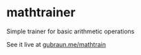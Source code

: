 # mathtrainer
Simple trainer for basic arithmetic operations

See it live at [gubraun.me/mathtrain](https://gubraun.me/mathtrain/)
